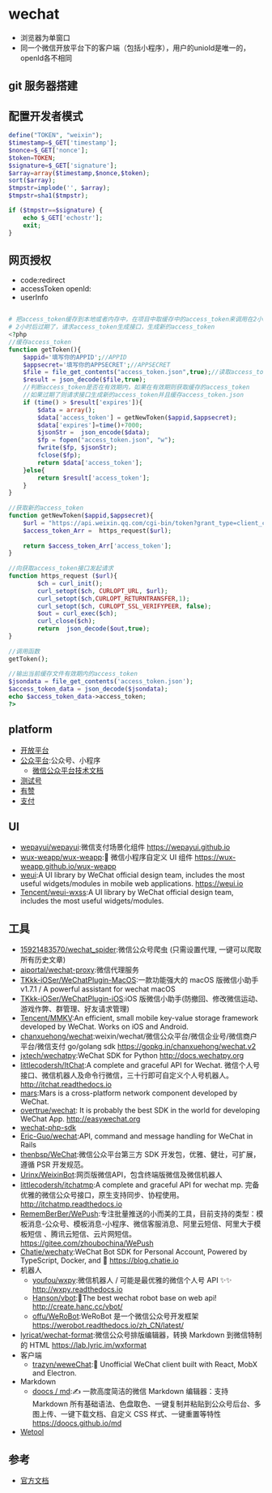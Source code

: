 # wechat

* 浏览器为单窗口
* 同一个微信开放平台下的客户端（包括小程序），用户的unioId是唯一的，openId各不相同

## git 服务器搭建

## 配置开发者模式

```php
define("TOKEN", "weixin");
$timestamp=$_GET['timestamp'];
$nonce=$_GET['nonce'];
$token=TOKEN;
$signature=$_GET['signature'];
$array=array($timestamp,$nonce,$token);
sort($array);
$tmpstr=implode('', $array);
$tmpstr=sha1($tmpstr);

if ($tmpstr==$signature) {
    echo $_GET['echostr'];
    exit;
}
```

## 网页授权

* code:redirect
* accessToken openId:
* userInfo

```php

# 把access_token缓存到本地或者内存中，在项目中取缓存中的access_token来调用在2小时内都可以随便调用，没有调用次数的
# 2小时后过期了，请求access_token生成接口，生成新的access_token
<?php
//缓存access_token
function getToken(){
    $appid='填写你的APPID';//APPID
    $appsecret='填写你的APPSECRET';//APPSECRET
    $file = file_get_contents("access_token.json",true);//读取access_token.json里面的数据
    $result = json_decode($file,true);
    //判断access_token是否在有效期内，如果在有效期则获取缓存的access_token
    //如果过期了则请求接口生成新的access_token并且缓存access_token.json
    if (time() > $result['expires']){
        $data = array();
        $data['access_token'] = getNewToken($appid,$appsecret);
        $data['expires']=time()+7000;
        $jsonStr =  json_encode($data);
        $fp = fopen("access_token.json", "w");
        fwrite($fp, $jsonStr);
        fclose($fp);
        return $data['access_token'];
    }else{
        return $result['access_token'];
    }
}
  
//获取新的access_token
function getNewToken($appid,$appsecret){
    $url = "https://api.weixin.qq.com/cgi-bin/token?grant_type=client_credential&appid={$appid}&secret={$appsecret}";
    $access_token_Arr =  https_request($url);
    
    return $access_token_Arr['access_token'];
}
  
//向获取access_token接口发起请求
function https_request ($url){
        $ch = curl_init();
        curl_setopt($ch, CURLOPT_URL, $url);
        curl_setopt($ch,CURLOPT_RETURNTRANSFER,1);
        curl_setopt($ch, CURLOPT_SSL_VERIFYPEER, false);
        $out = curl_exec($ch);
        curl_close($ch);
        return  json_decode($out,true);
}
  
//调用函数
getToken();
  
//输出当前缓存文件有效期内的access_token
$jsondata = file_get_contents('access_token.json'); 
$access_token_data = json_decode($jsondata);
echo $access_token_data->access_token;
?>
```

## platform

* [开放平台](https://open.weixin.qq.com/)
* [公众平台](https://mp.weixin.qq.com/):公众号、小程序
    - [微信公众平台技术文档](https://mp.weixin.qq.com/wiki?t=resource/res_main&id=mp1472017492_58YV5)
* [测试号](https://mp.weixin.qq.com/debug/cgi-bin/sandbox?t=sandbox/login)
* [有赞](https://www.youzan.com/)
* [支付](https://pay.weixin.qq.com/wiki/doc/api/index.html)

## UI

* [wepayui/wepayui](https://github.com/wepayui/wepayui):微信支付场景化组件 https://wepayui.github.io
* [wux-weapp/wux-weapp](https://github.com/wux-weapp/wux-weapp):🐶 微信小程序自定义 UI 组件 https://wux-weapp.github.io/wux-weapp
* [weui](https://github.com/Tencent/weui):A UI library by WeChat official design team, includes the most useful widgets/modules in mobile web applications. https://weui.io
* [Tencent/weui-wxss](https://github.com/Tencent/weui-wxss):A UI library by WeChat official design team, includes the most useful widgets/modules.

## 工具

* [15921483570/wechat_spider](https://github.com/15921483570/wechat_spider):微信公众号爬虫 (只需设置代理, 一键可以爬取所有历史文章)
* [aiportal/wechat-proxy](https://github.com/aiportal/wechat-proxy):微信代理服务
* [TKkk-iOSer/WeChatPlugin-MacOS](https://github.com/TKkk-iOSer/WeChatPlugin-MacOS):一款功能强大的 macOS 版微信小助手 v1.7.1 / A powerful assistant for wechat macOS
* [TKkk-iOSer/WeChatPlugin-iOS](https://github.com/TKkk-iOSer/WeChatPlugin-iOS):iOS 版微信小助手(防撤回、修改微信运动、游戏作弊、群管理、好友请求管理)
* [Tencent/MMKV](https://github.com/Tencent/MMKV):An efficient, small mobile key-value storage framework developed by WeChat. Works on iOS and Android.
* [chanxuehong/wechat](https://github.com/chanxuehong/wechat):weixin/wechat/微信公众平台/微信企业号/微信商户平台/微信支付 go/golang sdk https://gopkg.in/chanxuehong/wechat.v2
* [jxtech/wechatpy](https://github.com/jxtech/wechatpy):WeChat SDK for Python http://docs.wechatpy.org
* [littlecodersh/ItChat](https://github.com/littlecodersh/ItChat):A complete and graceful API for Wechat. 微信个人号接口、微信机器人及命令行微信，三十行即可自定义个人号机器人。 http://itchat.readthedocs.io
* [mars](https://github.com/Tencent/mars):Mars is a cross-platform network component developed by WeChat.
* [overtrue/wechat](https://github.com/overtrue/wechat): It is probably the best SDK in the world for developing WeChat App. <http://easywechat.org>
* [wechat-php-sdk](https://github.com/dodgepudding/wechat-php-sdk)
* [Eric-Guo/wechat](https://github.com/Eric-Guo/wechat):API, command and message handling for WeChat in Rails
* [thenbsp/WeChat](https://github.com/thenbsp/wechat):微信公众平台第三方 SDK 开发包，优雅、健壮，可扩展，遵循 PSR 开发规范。
* [Urinx/WeixinBot](https://github.com/Urinx/WeixinBot):网页版微信API，包含终端版微信及微信机器人
* [littlecodersh/itchatmp](https://github.com/littlecodersh/itchatmp):A complete and graceful API for wechat mp. 完备优雅的微信公众号接口，原生支持同步、协程使用。 http://itchatmp.readthedocs.io
* [RememBerBer/WePush](https://gitee.com/zhoubochina/WePush):专注批量推送的小而美的工具，目前支持的类型：模板消息-公众号、模板消息-小程序、微信客服消息、阿里云短信、阿里大于模板短信 、腾讯云短信、云片网短信。https://gitee.com/zhoubochina/WePush
* [Chatie/wechaty](https://github.com/Chatie/wechaty):WeChat Bot SDK for Personal Account, Powered by TypeScript, Docker, and 💖 https://blog.chatie.io
* 机器人
    - [youfou/wxpy](https://github.com/youfou/wxpy):微信机器人 / 可能是最优雅的微信个人号 API ✨✨ http://wxpy.readthedocs.io
    - [Hanson/vbot](https://github.com/hanson/vbot):💬The best wechat robot base on web api! http://create.hanc.cc/vbot/
    - [offu/WeRoBot](https://github.com/offu/WeRoBot):WeRoBot 是一个微信公众号开发框架 https://werobot.readthedocs.io/zh_CN/latest/
* [lyricat/wechat-format](https://github.com/lyricat/wechat-format):微信公众号排版编辑器，转换 Markdown 到微信特制的 HTML https://lab.lyric.im/wxformat
* 客户端
    - [trazyn/weweChat](https://github.com/trazyn/weweChat):💬 Unofficial WeChat client built with React, MobX and Electron.
* Markdown
    - [doocs / md](https://github.com/doocs/md):✍ 一款高度简洁的微信 Markdown 编辑器：支持 Markdown 所有基础语法、色盘取色、一键复制并粘贴到公众号后台、多图上传、一键下载文档、自定义 CSS 样式、一键重置等特性 https://doocs.github.io/md
* [Wetool](https://www.wxb.com/wetool)

## 参考

* [官方文档](https://open.weixin.qq.com/cgi-bin/showdocument?action=dir_list)
